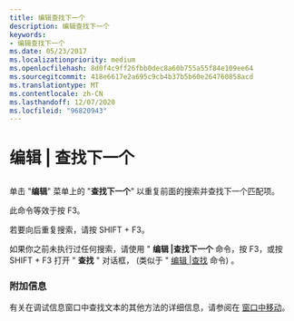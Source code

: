 ```yaml
---
title: 编辑查找下一个
description: 编辑查找下一个
keywords:
- 编辑查找下一个
ms.date: 05/23/2017
ms.localizationpriority: medium
ms.openlocfilehash: 8d0f4c9ff26fbb0dec8a60b755a55f84e109ee64
ms.sourcegitcommit: 418e6617e2a695c9cb4b37b5b60e264760858acd
ms.translationtype: MT
ms.contentlocale: zh-CN
ms.lasthandoff: 12/07/2020
ms.locfileid: "96820943"
---
```

# <a name="edit--find-next"></a>编辑 | 查找下一个


## <span id="ddk_edit_find_next_dbg"></span><span id="DDK_EDIT_FIND_NEXT_DBG"></span>


单击 "**编辑**" 菜单上的 "**查找下一个**" 以重复前面的搜索并查找下一个匹配项。

此命令等效于按 F3。

若要向后重复搜索，请按 SHIFT + F3。

如果你之前未执行过任何搜索，请使用 " **编辑 |查找下一个** 命令，按 F3，或按 SHIFT + F3 打开 " **查找** " 对话框， (类似于 " [编辑 |查找](edit---find.md) 命令) 。

### <a name="span-idadditional_informationspanspan-idadditional_informationspanadditional-information"></a><span id="additional_information"></span><span id="ADDITIONAL_INFORMATION"></span>附加信息

有关在调试信息窗口中查找文本的其他方法的详细信息，请参阅在 [窗口中移动](moving-through-a-window.md)。

 

 






